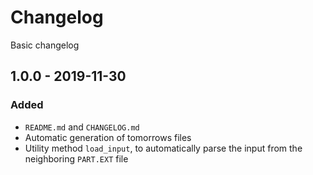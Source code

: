 # Changelog

Basic changelog

## 1.0.0 - 2019-11-30

### Added

- `README.md` and `CHANGELOG.md`
- Automatic generation of tomorrows files
- Utility method `load_input`, to automatically parse the input from the neighboring `PART.EXT` file
